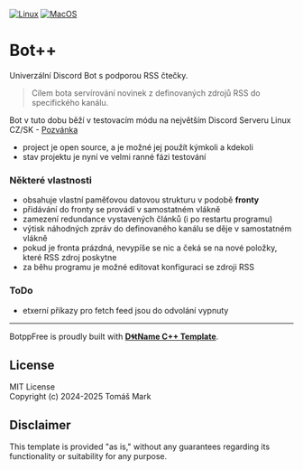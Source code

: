 [![Linux](https://github.com/tomasmark79/BotppFree/actions/workflows/linux.yml/badge.svg)](https://github.com/tomasmark79/BotppFree/actions/workflows/linux.yml)
[![MacOS](https://github.com/tomasmark79/BotppFree/actions/workflows/macos.yml/badge.svg)](https://github.com/tomasmark79/BotppFree/actions/workflows/macos.yml)
<!-- [![Windows](https://github.com/tomasmark79/BotppFree/actions/workflows/windows.yml/badge.svg)](https://github.com/tomasmark79/BotppFree/actions/workflows/windows.yml)   -->

# Bot++

Univerzální Discord Bot s podporou RSS čtečky.
 
 > Cílem bota servírování novinek z definovaných zdrojů RSS do specifického kanálu.

Bot v tuto dobu běží v testovacím módu na největším Discord Serveru Linux CZ/SK - [Pozvánka](https://discord.gg/MBuvrRWQR6)

 - project je open source, a je možné jej použít kýmkoli a kdekoli
 - stav projektu je nyní ve velmi ranné fázi testování

### Některé vlastnosti

- obsahuje vlastní paměťovou datovou strukturu v podobě **fronty**
- přidávání do fronty se provádí v samostatném vlákně
- zamezení redundance vystavených článků (i po restartu programu) 
- výtisk náhodných zpráv do definovaného kanálu se děje v samostatném vlákně
- pokud je fronta prázdná, nevypíše se nic a čeká se na nové položky, které RSS zdroj poskytne
- za běhu programu je možné editovat konfiguraci se zdroji RSS
 
### ToDo

  - etxerní příkazy pro fetch feed jsou do odvolání vypnuty

 ---

BotppFree is proudly built with **[D🌀tName C++ Template](https://github.com/tomasmark79/DotNameCppFree)**.

## License

MIT License  
Copyright (c) 2024-2025 Tomáš Mark

## Disclaimer

This template is provided "as is," without any guarantees regarding its functionality or suitability for any purpose.